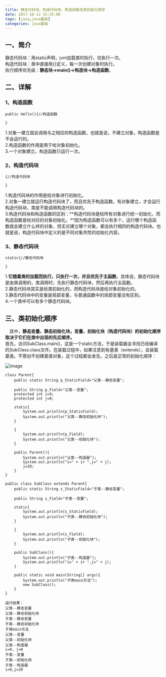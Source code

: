 ```yaml
---
title: 静态代码块、构造代码块、构造函数及类初始化顺序 
date: 2017-10-12 15:35:00  
tags: [java,java基础]    
categories: java基础  
---
```

## 一、简介
静态代码块：用static声明，jvm加载类时执行，仅执行一次。  
构造代码块：类中直接用{}定义，每一次创建对象时执行。  
执行顺序优先级：**静态块->main()->构造块->构造函数**。  

## 二、详解
### 1、构造函数
```
public Hello(){//构造函数
    
}
```
1.对象一建立就会调用与之相应的构造函数，也就是说，不建立对象，构造函数是不会运行的。  
2.构造函数的作用是用于给对象初始化。  
3.一个对象建立，构造函数只运行一次。  

### 2、构造代码块
```
{//构造代码块
    
}
```
1.构造代码块的作用是给对象进行初始化。  
2.对象一建立就运行构造代码块了，而且优先于构造函数。有对象建立，才会运行构造代码块，类是不能调用构造代码块的。  
3.构造代码块和构造函数的区别：**构造代码块是给所有对象进行统一初始化，而构造函数是给对应的对象初始化。**因为构造函数可以有多个，运行哪个构造函数就会建立什么样的对象，但无论建立哪个对象，都会执行相同的构造代码块。也就是说，构造代码块中定义的是不同对象共性的初始化内容。  

### 3、静态代码块
```
static{//静态代码块
    
}
```
1.**它随着类的加载而执行，只执行一次，并且优先于主函数**。具体说，静态代码块是由类调用的，类调用时，先执行静态代码块，然后再执行主函数。  
2.静态代码块其实是给类初始化的，而构造代码块是给对象初始化的。  
3.静态代码块中的变量是局部变量，与普通函数中的局部变量没有区别。  
4.一个类中可以有多个静态代码块。  

## 三、类初始化顺序
&emsp;其中，**静态变量、静态初始化块，变量、初始化块（构造代码块）的初始化顺序取决于它们在类中出现的先后顺序。**  
首先，访问SubClass.main()，这是一个static方法，于是装载器会寻找已经编译的SubClass.class文件。在装载过程中，如果注意到有基类（extends），会装载基类。不管创不创建基类对象，这个过程都会发生。之后是正常的初始化顺序：  

![image](http://osrmzp0jr.bkt.clouddn.com/%E5%88%9D%E5%A7%8B%E5%8C%96%E9%A1%BA%E5%BA%8F.png)  
```
class Parent{
    public static String p_StaticField="父类--静态变量";
    
    public String p_Field="父类--变量";
    protected int i=9;
    protected int j=0;
    
    static{
        System.out.println(p_StaticField);
        System.out.println("父类--静态初始化块");
    }
    
    {
        System.out.println(p_Field);
        System.out.println("父类--初始化块");
    }
    
    public Parent(){
        System.out.println("父类--构造器");
        System.out.println("i=" + i+ ",j=" + j);
        j=20;
    }
}

public class SubClass extends Parent{
    public static String s_StaticField="子类--静态变量";
    
    public String s_Field="子类--变量";
    
    static{
        System.out.println(s_StaticField);
        System.out.println("子类--静态初始化块");
    }
    
    {
        System.out.println(s_Field);
        System.out.println("子类--初始化块");
    }
    
    public SubClass(){
        System.out.println("子类--构造器");
        System.out.println("i=" + i+ ",j=" + j);
    }
    
    public static void main(String[] args){
        System.out.println("子类main方法");
        new SubClass();
    }
}

运行结果：  
父类--静态变量  
父类--静态初始化块  
子类--静态变量  
子类--静态初始化块  
子类main方法  
父类--变量  
父类--初始化块  
父类--构造器  
i=9, j=0  
子类--变量  
子类--初始化块  
子类--构造器  
i=9,j=20  
```


